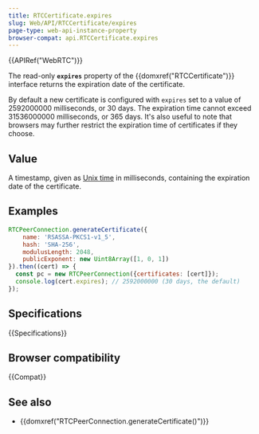 ```yaml
---
title: RTCCertificate.expires
slug: Web/API/RTCCertificate/expires
page-type: web-api-instance-property
browser-compat: api.RTCCertificate.expires
---
```


{{APIRef("WebRTC")}}

The read-only **`expires`** property of the {{domxref("RTCCertificate")}} interface returns the expiration date of the certificate.

By default a new certificate is configured with `expires` set to a value of 2592000000 milliseconds, or 30 days.
The expiration time cannot exceed 31536000000 milliseconds, or 365 days.
It's also useful to note that browsers may further restrict the expiration time of certificates if they choose.

## Value

A timestamp, given as [Unix time](/en-US/docs/Glossary/Unix_time) in milliseconds, containing the expiration date of the certificate.

## Examples

```js
RTCPeerConnection.generateCertificate({
    name: 'RSASSA-PKCS1-v1_5',
    hash: 'SHA-256',
    modulusLength: 2048,
    publicExponent: new Uint8Array([1, 0, 1])
}).then((cert) => {
  const pc = new RTCPeerConnection({certificates: [cert]});
  console.log(cert.expires); // 2592000000 (30 days, the default)
});
```

## Specifications

{{Specifications}}

## Browser compatibility

{{Compat}}

## See also

- {{domxref("RTCPeerConnection.generateCertificate()")}}
